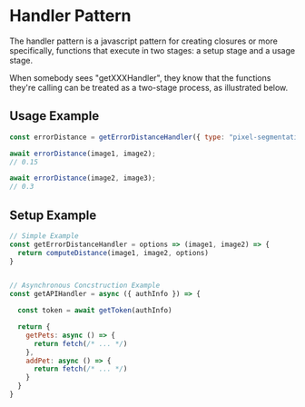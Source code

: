 # Handler Pattern

The handler pattern is a javascript pattern for creating closures or more specifically, functions that execute in
two stages: a setup stage and a usage stage.

When somebody sees "getXXXHandler", they know that the functions they're calling can be treated as a two-stage process,
as illustrated below.

## Usage Example

```javascript
const errorDistance = getErrorDistanceHandler({ type: "pixel-segmentation" })

await errorDistance(image1, image2);
// 0.15

await errorDistance(image2, image3);
// 0.3
```

## Setup Example

```javascript
// Simple Example
const getErrorDistanceHandler = options => (image1, image2) => {
  return computeDistance(image1, image2, options)
}


// Asynchronous Concstruction Example
const getAPIHandler = async ({ authInfo }) => {

  const token = await getToken(authInfo)

  return {
    getPets: async () => {
      return fetch(/* ... */)
    },
    addPet: async () => {
      return fetch(/* ... */)
    }
  }
}
```
